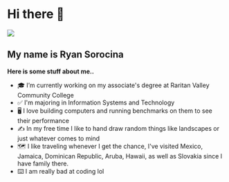 # Hi there 👋

<img src="https://www.miguelclaro.com/wp/wp-content/uploads/2013/11/MilkyWayDeepLaPalma-net.jpg">

## My name is Ryan Sorocina

**Here is some stuff about me..**

- 🎓 I’m currently working on my associate's degree at Raritan Valley Community College
- ✅ I'm majoring in Information Systems and Technology
- 🖥️ I love building computers and running benchmarks on them to see their performance
- ✍️ In my free time I like to hand draw random things like landscapes or just whatever comes to mind
- 🗺️ I like traveling whenever I get the chance, I've visited Mexico, Jamaica, Dominican Republic, Aruba, Hawaii, as well as Slovakia since I have family there.
- ⌨️ I am really bad at coding lol
